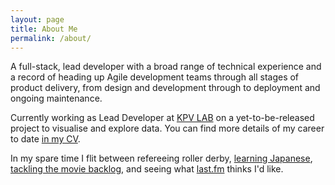 ```yaml
---
layout: page
title: About Me
permalink: /about/
---
```


A full-stack, lead developer with a broad range of technical experience and a record of heading up Agile development teams
through all stages of product delivery, from design and development through to deployment and ongoing maintenance.

Currently working as Lead Developer at [KPV LAB](https://www.kpv-lab.co.uk) on a yet-to-be-released project to visualise 
and explore data. You can find more details of my career to date [in my CV](https://stackoverflow.com/cv/rosshendry).

In my spare time I flit between refereeing roller derby, [learning Japanese](https://www.wanikani.com/users/rosshendry), 
[tackling the movie backlog](https://letterboxd.com/chooban/films/diary/), and seeing what
[last.fm](https://www.last.fm/user/chooban) thinks I'd like.
